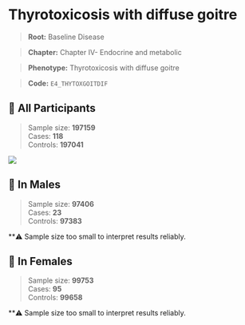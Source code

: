 # Thyrotoxicosis with diffuse goitre

> **Root:** Baseline Disease  

> **Chapter:** Chapter IV- Endocrine and metabolic  

> **Phenotype:** Thyrotoxicosis with diffuse goitre  

> **Code:** `E4_THYTOXGOITDIF`

## 🧪 All Participants  
> Sample size: **197159**  
> Cases: **118**  
> Controls: **197041**
<img src="/Disease/Figures/ALL/Baseline/E4_THYTOXGOITDIF.png"/>
<CsvTable src="/Disease_Data/ALL/Baseline/LG_E4_THYTOXGOITDIF.csv" label="🔍 View full results" />

## 👨 In Males  
> Sample size: **97406**  
> Cases: **23**  
> Controls: **97383**

**⚠️ Sample size too small to interpret results reliably.

## 👩 In Females  
> Sample size: **99753**  
> Cases: **95**  
> Controls: **99658**

**⚠️ Sample size too small to interpret results reliably.
